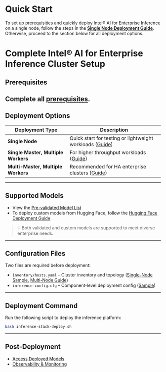 # Quick Start
To set up prerequisities and quickly deploy Intel® AI for Enterprise Inference on a single node, follow the steps in the [**Single Node Deployment Guide**](./single-node-deployment.md). Otherwise, proceed to the section below for all deployment options.

# Complete Intel® AI for Enterprise Inference Cluster Setup

## Prerequisites
Complete all [prerequisites](./prerequisites.md).
---
## Deployment Options

| Deployment Type                         | Description                                                  |
|-----------------------------------------|--------------------------------------------------------------|
| **Single Node**                         | Quick start for testing or lightweight workloads ([Guide](./single-node-deployment.md)) |
| **Single Master, Multiple Workers**     | For higher throughput workloads ([Guide](./inventory-design-guide.md#single-master-multiple-workload-node-deployment)) |
| **Multi-Master, Multiple Workers**      | Recommended for HA enterprise clusters ([Guide](./inventory-design-guide.md#multi-master-multi-workload-node-deployment)) |
---
## Supported Models
- View the [Pre-validated Model List](./supported-models.md)
- To deploy custom models from Hugging Face, follow the [Hugging Face Deployment Guide](./deploy-llm-model-from-hugging-face.md)

> 💡 Both validated and custom models are supported to meet diverse enterprise needs.
---
## Configuration Files
Two files are required before deployment:

- `inventory/hosts.yaml` – Cluster inventory and topology ([Single-Node Sample](./examples/single-node/hosts.yaml), [Multi-Node Guide](./examples/multi-node/hosts.yaml))
- `inference-config.cfg` – Component-level deployment config ([Sample](./configuring-inference-config-cfg-file.md))
---
## Deployment Command
Run the following script to deploy the inference platform:
```bash
bash inference-stack-deploy.sh
```
---
## Post-Deployment

- [Access Deployed Models](./accessing-deployed-models.md)
- [Observability & Monitoring](./observability.md)

